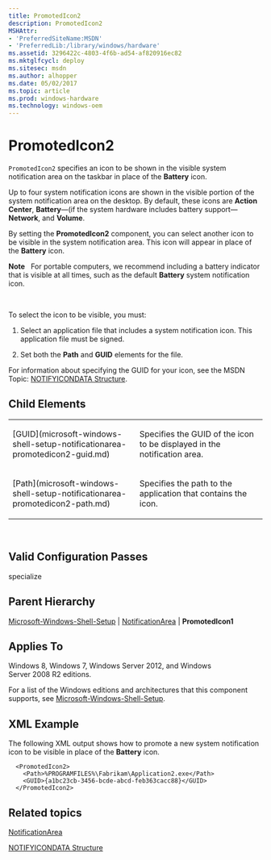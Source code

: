 ```yaml
---
title: PromotedIcon2
description: PromotedIcon2
MSHAttr:
- 'PreferredSiteName:MSDN'
- 'PreferredLib:/library/windows/hardware'
ms.assetid: 3296422c-4803-4f6b-ad54-af820916ec82
ms.mktglfcycl: deploy
ms.sitesec: msdn
ms.author: alhopper
ms.date: 05/02/2017
ms.topic: article
ms.prod: windows-hardware
ms.technology: windows-oem
---
```


# PromotedIcon2


`PromotedIcon2` specifies an icon to be shown in the visible system notification area on the taskbar in place of the **Battery** icon.

Up to four system notification icons are shown in the visible portion of the system notification area on the desktop. By default, these icons are **Action Center**, **Battery**—(if the system hardware includes battery support—**Network**, and **Volume**.

By setting the **PromotedIcon2** component, you can select another icon to be visible in the system notification area. This icon will appear in place of the **Battery** icon.

**Note**  
For portable computers, we recommend including a battery indicator that is visible at all times, such as the default **Battery** system notification icon.

 

To select the icon to be visible, you must:

1.  Select an application file that includes a system notification icon. This application file must be signed.

2.  Set both the **Path** and **GUID** elements for the file.

For information about specifying the GUID for your icon, see the MSDN Topic: [NOTIFYICONDATA Structure](http://go.microsoft.com/fwlink/?LinkId=120340).

## Child Elements


<table>
<colgroup>
<col width="50%" />
<col width="50%" />
</colgroup>
<tbody>
<tr class="odd">
<td><p>[GUID](microsoft-windows-shell-setup-notificationarea-promotedicon2-guid.md)</p></td>
<td><p>Specifies the GUID of the icon to be displayed in the notification area.</p></td>
</tr>
<tr class="even">
<td><p>[Path](microsoft-windows-shell-setup-notificationarea-promotedicon2-path.md)</p></td>
<td><p>Specifies the path to the application that contains the icon.</p></td>
</tr>
</tbody>
</table>

 

## Valid Configuration Passes


specialize

## Parent Hierarchy


[Microsoft-Windows-Shell-Setup](microsoft-windows-shell-setup.md) | [NotificationArea](microsoft-windows-shell-setup-notificationarea.md) | **PromotedIcon1**

## Applies To


Windows 8, Windows 7, Windows Server 2012, and Windows Server 2008 R2 editions.

For a list of the Windows editions and architectures that this component supports, see [Microsoft-Windows-Shell-Setup](microsoft-windows-shell-setup.md).

## XML Example


The following XML output shows how to promote a new system notification icon to be visible in place of the **Battery** icon.

```
  <PromotedIcon2>
    <Path>%PROGRAMFILES%\Fabrikam\Application2.exe</Path>
    <GUID>{a1bc23cb-3456-bcde-abcd-feb363cacc88}</GUID>
  </PromotedIcon2>
```

## Related topics


[NotificationArea](microsoft-windows-shell-setup-notificationarea.md)

[NOTIFYICONDATA Structure](http://go.microsoft.com/fwlink/?LinkId=120340)

 

 







